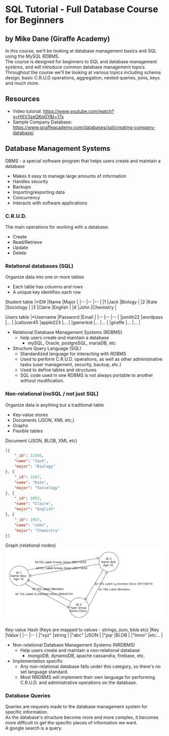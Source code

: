 # SQL Tutorial - Full Database Course for Beginners
## by Mike Dane (Giraffe Academy)
In this course, we'll be looking at database management basics and SQL using the MySQL RDBMS.  
The course is designed for beginners to SQL and database management systems, and will introduce common database management topics.  
Throughout the course we'll be looking at various topics including schema design, basic C.R.U.D operations, aggregation, nested queries, joins, keys and much more.

## Resources
- Video tutorial: https://www.youtube.com/watch?v=HXV3zeQKqGY&t=17s
- Sample Company Database: https://www.giraffeacademy.com/databases/sql/creating-company-database/

## Database Management Systems
DBMS - a special software program that helps users create and maintain a database
- Makes it easy to manage large amounts of information
- Handles security
- Backups
- Importing/exporting data
- Concurrency
- Interacts with software applications

### C.R.U.D.
The main operations for working with a database:
- Create
- Read/Retrieve
- Update
- Delete

### Relational databases (SQL)
Organize data into one or more tables
- Each table has columns and rows
- A unique key identifies each row

Student table
|*ID#   |Name   |Major      |
|--     |--     |--         |
|1      |Jack   |Biology    |
|2      |Kate   |Sociology  |
|3      |Claire |English    |
|4      |John   |Chemistry  |

Users table
|*Username  |Password   |Email  |
|--         |--         |--     |
|jsmith22   |wordpass   |...    |
|catlover45 |apple223   |...    |
|gamerkid   |...        |...    |
|giraffe    |...        |...    |

- Relational Database Management Systems (RDBMS)
    - help users create and maintain a database
        - mySQL, Oracle, postgreSQL, mariaDB, etc
- Structure Query Language (SQL)
    - Standardized language for interacting with RDBMS
    - Used to perform C.R.U.D. operations, as well as other administrative tasks (user management, security, backup, etc.)
    - Used to define tables and structures
    - SQL code used in one RDBMS is not always portable to another without modification.

### Non-relational (noSQL / not just SQL)
Organize data is anything but a traditional table
- Key-value stores
- Documents (JSON, XML etc,)
- Graphs
- Flexible tables

Document (JSON, BLOB, XML etc)
```json
[{
    "_id": 12345,
    "name": "Jack",
    "major": "Biology"
}, {
    "_id": 2267,
    "name": "Kate",
    "major": "Sociology"
}, {
    "_id": 2453,
    "name": "Claire",
    "major": "English"
}, {
    "_id": 1957,
    "name": "John",
    "major": "Chemistry"
}]
```

Graph (relational nodes)
![noSQL - Graph](nosql_graph.svg)

Key-value Hash (Keys are mapped to values - strings, json, blob etc)
|Key    |Value  |
|--     |--     |
|"xyz"  |string |
|"abc"  |JSON   |
|"pqr   |BLOB   |
|"lmno" |etc... |

- Non-relational Database Management Systems (NRDBMS)
    - Help users create and maintain a non-relational database
        - mongoDB, dynamoDB, apache cassandra, firebase, etc.
- Implementation specific
    - Any non-relational database falls under this category, so there's no set language standard.
    - Most NRDBMS will implement their own language for performing C.R.U.D. and administrative operations on the database.

### Database Queries
Queries are requests made to the database management system for specific information.  
As the database's structure become more and more complex, it becomes more difficult to get the specific pieces of information we want.  
A google search is a query.  